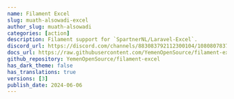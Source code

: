 ```yaml
---
name: Filament Excel
slug: muath-alsowadi-excel
author_slug: muath-alsowadi
categories: [action]
description: Filament support for `SpartnerNL/Laravel-Excel`.
discord_url: https://discord.com/channels/883083792112300104/1080807837833384017
docs_url: https://raw.githubusercontent.com/YemenOpenSource/filament-excel/main/README.md
github_repository: YemenOpenSource/filament-excel
has_dark_theme: false
has_translations: true
versions: [3]
publish_date: 2024-06-06
---
```

